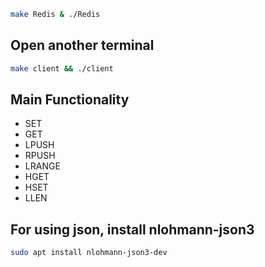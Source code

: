 ```bash
make Redis & ./Redis
```

## Open another terminal

```bash
make client && ./client
```

## Main Functionality 

- SET
- GET
- LPUSH 
- RPUSH
- LRANGE
- HGET
- HSET 
- LLEN

## For using json, install nlohmann-json3
```bash
sudo apt install nlohmann-json3-dev
```
